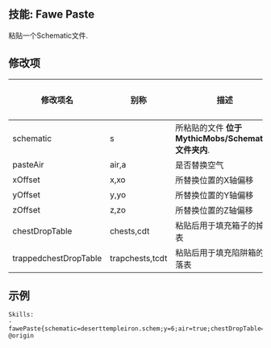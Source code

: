 技能: Fawe Paste
--------------------------

粘贴一个Schematic文件.

修改项
----------

| 修改项名 | 别称    | 描述                                                                                                    | 默认值 |
|-----------|------------|----------------------------------------------------------------------------------------------------------------|---------------|
| schematic |  s       | 所粘贴的文件 **位于MythicMobs/Schematics文件夹内**. | 1             |
| pasteAir | air,a       | 是否替换空气 | true             |
| xOffset | x,xo      | 所替换位置的X轴偏移   | 0             |
| yOffset | y,yo      | 所替换位置的Y轴偏移   | 0             |
| zOffset | z,zo      | 所替换位置的Z轴偏移   | 0             |
| chestDropTable | chests,cdt      | 粘贴后用于填充箱子的掉落表   | ""             |
| trappedchestDropTable | trapchests,tcdt      | 粘贴后用于填充陷阱箱的掉落表   | ""             |

示例
--------

    Skills:
    - fawePaste{schematic=deserttempleiron.schem;y=6;air=true;chestDropTable=IronDropTable} @origin
